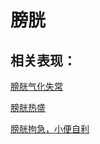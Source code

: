 # 膀胱## 相关表现：[膀胱气化失常](https://www.gmzyjc.com/search/result?wd=膀胱气化失常)[膀胱热盛](https://www.gmzyjc.com/search/result?wd=膀胱热盛)[膀胱拘急，小便自利](https://www.gmzyjc.com/search/result?wd=膀胱拘急，小便自利)